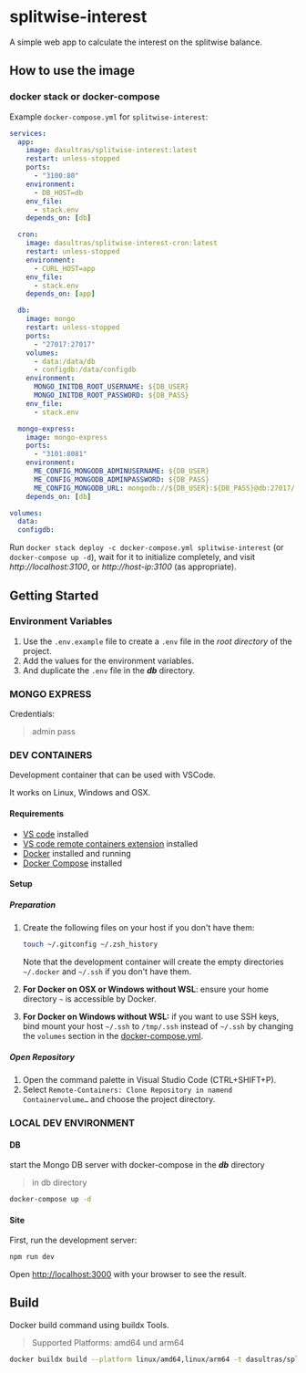 # splitwise-interest

A simple web app to calculate the interest on the splitwise balance.

## How to use the image

### docker stack or docker-compose

Example `docker-compose.yml` for `splitwise-interest`:

```yml
services:
  app:
    image: dasultras/splitwise-interest:latest
    restart: unless-stopped
    ports:
      - "3100:80"
    environment:
      - DB_HOST=db
    env_file:
      - stack.env
    depends_on: [db]

  cron:
    image: dasultras/splitwise-interest-cron:latest
    restart: unless-stopped
    environment:
      - CURL_HOST=app
    env_file:
      - stack.env
    depends_on: [app]

  db:
    image: mongo
    restart: unless-stopped
    ports:
      - "27017:27017"
    volumes:
      - data:/data/db
      - configdb:/data/configdb
    environment:
      MONGO_INITDB_ROOT_USERNAME: ${DB_USER}
      MONGO_INITDB_ROOT_PASSWORD: ${DB_PASS}
    env_file:
      - stack.env

  mongo-express:
    image: mongo-express
    ports:
      - "3101:8081"
    environment:
      ME_CONFIG_MONGODB_ADMINUSERNAME: ${DB_USER}
      ME_CONFIG_MONGODB_ADMINPASSWORD: ${DB_PASS}
      ME_CONFIG_MONGODB_URL: mongodb://${DB_USER}:${DB_PASS}@db:27017/
    depends_on: [db]

volumes:
  data:
  configdb:
```

Run `docker stack deploy -c docker-compose.yml splitwise-interest` (or `docker-compose up -d`), wait for it to initialize completely, and visit _http://localhost:3100_, or _http://host-ip:3100_ (as appropriate).

## Getting Started

### Environment Variables

1. Use the `.env.example` file to create a `.env` file in the _root directory_ of the project.
2. Add the values for the environment variables.
3. And duplicate the `.env` file in the _**db**_ directory.

### MONGO EXPRESS

Credentials:

> admin
> pass

### DEV CONTAINERS

Development container that can be used with VSCode.

It works on Linux, Windows and OSX.

#### Requirements

- [VS code](https://code.visualstudio.com/download) installed
- [VS code remote containers extension](https://marketplace.visualstudio.com/items?itemName=ms-vscode-remote.remote-containers) installed
- [Docker](https://www.docker.com/products/docker-desktop) installed and running
- [Docker Compose](https://docs.docker.com/compose/install/) installed

#### Setup

##### Preparation

1. Create the following files on your host if you don't have them:

   ```sh
   touch ~/.gitconfig ~/.zsh_history
   ```

   Note that the development container will create the empty directories `~/.docker` and `~/.ssh` if you don't have them.

1. **For Docker on OSX or Windows without WSL**: ensure your home directory `~` is accessible by Docker.
1. **For Docker on Windows without WSL:** if you want to use SSH keys, bind mount your host `~/.ssh` to `/tmp/.ssh` instead of `~/.ssh` by changing the `volumes` section in the [docker-compose.yml](docker-compose.yml).

##### Open Repository

1. Open the command palette in Visual Studio Code (CTRL+SHIFT+P).
2. Select `Remote-Containers: Clone Repository in namend Containervolume…` and choose the project directory.

### LOCAL DEV ENVIRONMENT

#### DB

start the Mongo DB server with docker-compose in the _**db**_ directory

> in db directory

```bash
docker-compose up -d
```

#### Site

First, run the development server:

```bash
npm run dev
```

Open [http://localhost:3000](http://localhost:3000) with your browser to see the result.

## Build

Docker build command using buildx Tools.

> Supported Platforms: amd64 und arm64

```bash
docker buildx build --platform linux/amd64,linux/arm64 -t dasultras/splitwise-interest:latest --push .
```
